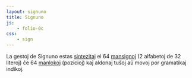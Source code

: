 ```yaml
---
layout: signuno
title: Signuno
js:
    - folio-0c
css:
    - sign
---
```


La gestoj de Signuno estas [sintezitaj](sintezo) el 64 [mansignoj](l_abc) (2 alfabetoj de 32 literoj) ĉe 64 [manlokoj](lokoj) (pozicioj) kaj aldonaj tuŝoj aŭ movoj por gramatikaj indikoj. 


<!--

Kritiko:

Aliaj gestolingvoj uzas movojn kiel parto de la gesto, ekz. ĉe (angle) "open" oni distancigas
ambaŭ manojn. En Signuno, la strikta rezervado de movoj por la gramatikaj finaĵoj foje aperas kontraŭintucie: "ferma", "fermi" distancigas la manojn "fermajn" proksimigas ilin. Plibone tie ĉi estus distingo "fermi" - proksimigi kaj "malfermi" - malproksimigi manojn.

En Esperanto oni dezirus transskribon de afiksa sistemo ankaŭ al la gestolingvo. Tamen en Signuno la sufiksaj estas apartaj radikoj
do gesto por "malfermi" oni kunmetus el b@10 etendita mano (mal) kaj b@32- proksimiĝantaj manoj.

-->

